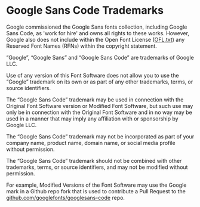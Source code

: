 Google Sans Code Trademarks
===========================

Google commissioned the Google Sans fonts collection, including Google Sans Code, as 'work for hire' and owns all rights to these works.
However, Google also does not include within the Open Font License ([OFL.txt](OFL.txt)) any Reserved Font Names (RFNs) within the copyright statement. 

“Google”, “Google Sans” and “Google Sans Code” are trademarks of Google LLC.

Use of any version of this Font Software does not allow you to use the “Google” trademark on its own or as part of any other trademarks, terms, or source identifiers.

The “Google Sans Code” trademark may be used in connection with the Original Font Software version or Modified Font Software, but such use may only be in connection with the Original Font Software and in no way may be used in a manner that may imply any affiliation with or sponsorship by Google LLC.

The “Google Sans Code” trademark may not be incorporated as part of your company name, product name, domain name, or social media profile without permission.

The “Google Sans Code” trademark should not be combined with other trademarks, terms, or source identifiers, and may not be modified without permission.

For example, Modified Versions of the Font Software may use the Google mark in a Github repo fork that is used to contribute a Pull Request to the [github.com/googlefonts/googlesans-code](https://github.com/googlefonts/googlesans-code) repo.

